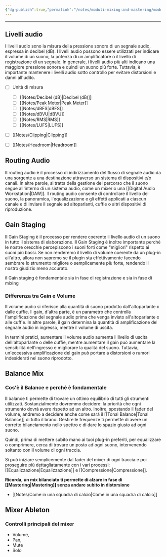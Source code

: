 ```yaml
---
{"dg-publish":true,"permalink":"/notes/moduli-mixing-and-mastering/modulo-bilanciamento-dei-livelli/"}
---
```


---

## Livelli audio

I livelli audio sono la misura della pressione sonora di un segnale audio, espressa in decibel (dB). I livelli audio possono essere utilizzati per indicare il volume di un suono, la potenza di un amplificatore o il livello di registrazione di un segnale. In generale, i livelli audio più alti indicano una maggiore pressione sonora e quindi un suono più forte. Tuttavia, è importante mantenere i livelli audio sotto controllo per evitare distorsioni e danni all'udito.

- [ ] Unità di misura
	- [ ] [[Notes/Decibel (dB)\|Decibel (dB)]]
	- [ ] [[Notes/Peak Meter\|Peak Meter]]
	- [ ] [[Notes/dBFS\|dBFS]]
	- [ ] [[Notes/dBVU\|dBVU]]
	- [ ] [[Notes/RMS\|RMS]]
	- [ ] [[Notes/LUFS\|LUFS]]
- [ ] [[Notes/Clipping\|Clipping]]
- [ ] [[Notes/Headroom\|Headroom]]


## Routing Audio

Il routing audio è il processo di indirizzamento del flusso di segnale audio da una sorgente a una destinazione attraverso un sistema di dispositivi e/o canali. In altre parole, si tratta della gestione del percorso che il suono segue all'interno di un sistema audio, come un mixer o una [[Digital Audio Workstation\|DAW]]. Il routing audio consente di controllare il livello del suono, la panoramica, l'equalizzazione e gli effetti applicati a ciascun canale e di inviare il segnale ad altoparlanti, cuffie o altri dispositivi di riproduzione.


## Gain Staging

Il Gain Staging è il processo per rendere coerente il livello audio di un suono in tutto il sistema di elaborazione.
Il Gain Staging è inoltre importante perché le nostre orecchie percepiscono i suoni forti come "migliori" rispetto ai suoni più bassi.
Se non renderemo il livello di volume coerente da un plug-in all'altro, allora non sapremo se il plugin sta effettivamente facendo sembrare lo strumento migliore o semplicemente più forte, rendendo il nostro giudizio meno accurato.

il Gain staging è fondamentale sia in fase di registrazione e sia in fase di mixing

### Differenza tra Gain e Volume

Il volume audio si riferisce alla quantità di suono prodotto dall'altoparlante o dalle cuffie. Il gain, d'altra parte, è un parametro che controlla l'amplificazione del segnale audio prima che venga inviato all'altoparlante o alle cuffie. In altre parole, il gain determina la quantità di amplificazione del segnale audio in ingresso, mentre il volume di uscita.

In termini pratici, aumentare il volume audio aumenta il livello di uscita dell'altoparlante o delle cuffie, mentre aumentare il gain può aumentare la sensibilità dell'ingresso e migliorare la qualità del suono. Tuttavia, un'eccessiva amplificazione del gain può portare a distorsioni o rumori indesiderati nel suono riprodotto.

## Balance Mix

### Cos'è il Balance e perché è fondamentale

Il balance ti permette di trovare un ottimo equilibrio di tutti gli strumenti utilizzati.
Sostanzialmente dovremmo decidere: la priorità che ogni strumento dovrà avere rispetto ad un altro. Inoltre, spostando il fader del volume, andremo a decidere anche come sarà il [[Tonal Balance\|Tonal Balance]] di tutto il brano. Gestire le frequenze ti permette di avere un corretto bilanciamento nello spettro e di dare lo spazio giusto ad ogni suono.

Quindi, prima di mettere subito mano ai tuoi plug-in preferiti, per equalizzare o comprimere, cerca di trovare un posto ad ogni suono, intervenendo soltanto con il volume di ogni traccia. 

Si può iniziare semplicemente dal fader del mixer di ogni traccia e poi proseguire più dettagliatamente con i vari processi: [[Equalizzazione\|Equalizzazione]] e  [[Compressione\|Compressione]].

**Ricorda, un mix bilanciato ti permette di alzare in fase di [[Mastering\|Mastering]] senza andare subito in distorsione**


- [[Notes/Come in una squadra di calcio\|Come in una squadra di calcio]]



## Mixer Ableton

### Controlli principali del mixer

- Volume, 
- Pan, 
- Mute 
- Solo